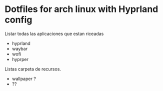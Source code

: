 # Dotfiles for arch linux with Hyprland config

Listar todas las aplicaciones que estan riceadas

- hyprland
- waybar
- wofi
- hyprper


Listas carpeta de recursos.

- wallpaper ?
- ??
